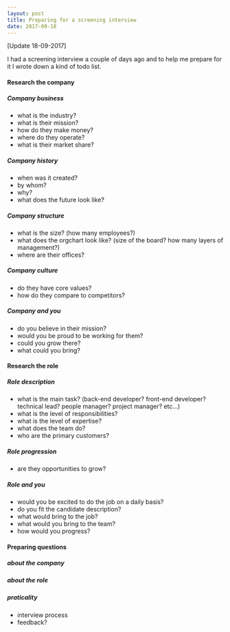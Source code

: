 ```yaml
---
layout: post
title: Preparing for a screening interview
date: 2017-09-18
---
```

[Update 18-09-2017]

I had a screening interview a couple of days ago and to help me prepare for it I wrote down a kind of todo list.


#### Research the company

##### Company business
* what is the industry?
* what is their mission?
* how do they make money?
* where do they operate?
* what is their market share?

##### Company history
* when was it created?
* by whom?
* why?
* what does the future look like?

##### Company structure
* what is the size? (how many employees?)
* what does the orgchart look like? (size of the board? how many layers of management?)
* where are their offices?

##### Company culture
* do they have core values?
* how do they compare to competitors?

##### Company and you
* do you believe in their mission?
* would you be proud to be working for them?
* could you grow there?
* what could you bring?


#### Research the role

##### Role description
* what is the main task? (back-end developer? front-end developer? technical lead? people manager? project manager? etc...)
* what is the level of responsibilities?
* what is the level of expertise?
* what does the team do?
* who are the primary customers?

##### Role progression
* are they opportunities to grow?

##### Role and you
* would you be excited to do the job on a daily basis?
* do you fit the candidate description?
* what would bring to the job?
* what would you bring to the team?
* how would you progress?


#### Preparing questions

##### about the company

##### about the role

##### praticality
* interview process
* feedback?